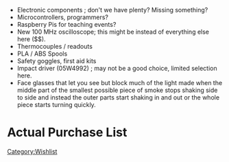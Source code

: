-   Electronic components ; don't we have plenty? Missing something?
-   Microcontrollers, programmers?
-   Raspberry Pis for teaching events?
-   New 100 MHz oscilloscope; this might be instead of everything else
    here (\$\$).
-   Thermocouples / readouts
-   PLA / ABS Spools
-   Safety goggles, first aid kits
-   Impact driver (05W4992) ; may not be a good choice, limited
    selection here.
-   Face glasses that let you see but block much of the light made when
    the middle part of the smallest possible piece of smoke stops
    shaking side to side and instead the outer parts start shaking in
    and out or the whole piece starts turning quickly.

# Actual Purchase List

[Category:Wishlist](Category:Wishlist)
